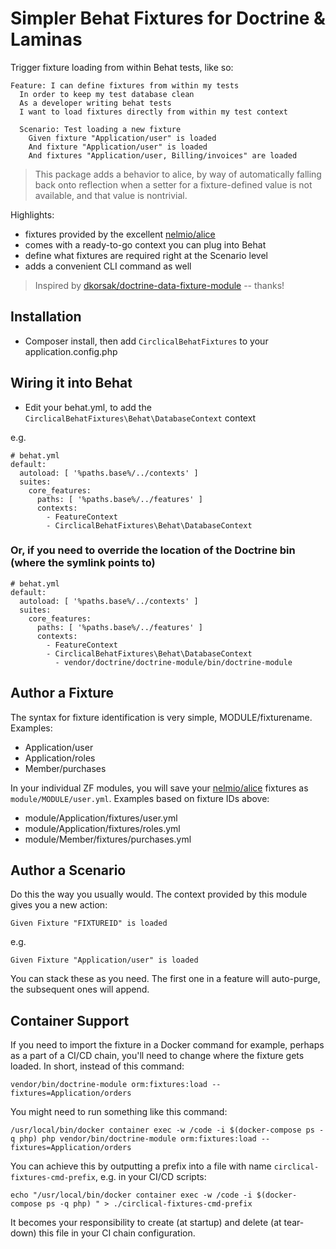 # Simpler Behat Fixtures for Doctrine & Laminas

Trigger fixture loading from within Behat tests, like so:

```
Feature: I can define fixtures from within my tests
  In order to keep my test database clean
  As a developer writing behat tests
  I want to load fixtures directly from within my test context

  Scenario: Test loading a new fixture
    Given fixture "Application/user" is loaded
    And fixture "Application/user" is loaded
    And fixtures "Application/user, Billing/invoices" are loaded
```

> This package adds a behavior to alice, by way of automatically falling back onto reflection
> when a setter for a fixture-defined value is not available, and that value is nontrivial.

Highlights:

- fixtures provided by the excellent [nelmio/alice](https://github.com/nelmio/alice)
- comes with a ready-to-go context you can plug into Behat
- define what fixtures are required right at the Scenario level
- adds a convenient CLI command as well

> Inspired by [dkorsak/doctrine-data-fixture-module](https://github.com/dkorsak/doctrine-data-fixture-module) -- thanks!

## Installation

- Composer install, then add `CirclicalBehatFixtures` to your application.config.php

## Wiring it into Behat

- Edit your behat.yml, to add the `CirclicalBehatFixtures\Behat\DatabaseContext` context

e.g.

```
# behat.yml
default:
  autoload: [ '%paths.base%/../contexts' ]
  suites:
    core_features:
      paths: [ '%paths.base%/../features' ]
      contexts:
        - FeatureContext
        - CirclicalBehatFixtures\Behat\DatabaseContext
```

### Or, if you need to override the location of the Doctrine bin (where the symlink points to)

```
# behat.yml
default:
  autoload: [ '%paths.base%/../contexts' ]
  suites:
    core_features:
      paths: [ '%paths.base%/../features' ]
      contexts:
        - FeatureContext
        - CirclicalBehatFixtures\Behat\DatabaseContext
          - vendor/doctrine/doctrine-module/bin/doctrine-module
```


## Author a Fixture

The syntax for fixture identification is very simple, MODULE/fixturename. Examples:
- Application/user
- Application/roles
- Member/purchases

In your individual ZF modules, you will save your [nelmio/alice](https://github.com/nelmio/alice) fixtures as `module/MODULE/user.yml`.  Examples based on fixture IDs above:
- module/Application/fixtures/user.yml
- module/Application/fixtures/roles.yml
- module/Member/fixtures/purchases.yml

## Author a Scenario

Do this the way you usually would.  The context provided by this module gives you a new action:

`Given Fixture "FIXTUREID" is loaded`

e.g.

`Given Fixture "Application/user" is loaded`

You can stack these as you need.  The first one in a feature will auto-purge, the subsequent ones will append.


## Container Support

If you need to import the fixture in a Docker command for example, perhaps as a part of a CI/CD chain, you'll need to change where the fixture gets loaded.  In short, instead of this command:

    vendor/bin/doctrine-module orm:fixtures:load --fixtures=Application/orders

You might need to run something like this command:

    /usr/local/bin/docker container exec -w /code -i $(docker-compose ps -q php) php vendor/bin/doctrine-module orm:fixtures:load --fixtures=Application/orders

You can achieve this by outputting a prefix into a file with name `circlical-fixtures-cmd-prefix`, e.g. in your CI/CD scripts:

    echo "/usr/local/bin/docker container exec -w /code -i $(docker-compose ps -q php) " > ./circlical-fixtures-cmd-prefix
    
It becomes your responsibility to create (at startup) and delete (at tear-down) this file in your CI chain configuration.
